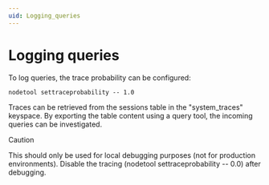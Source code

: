 ```yaml
---
uid: Logging_queries
---
```


# Logging queries

To log queries, the trace probability can be configured:

```txt
nodetool settraceprobability -- 1.0
```

Traces can be retrieved from the sessions table in the "system_traces" keyspace. By exporting the table content using a query tool, the incoming queries can be investigated.

> [!CAUTION]
> This should only be used for local debugging purposes (not for production environments). Disable the tracing (nodetool settraceprobability -- 0.0) after debugging.
